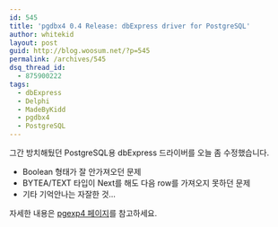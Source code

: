 ```yaml
---
id: 545
title: 'pgdbx4 0.4 Release: dbExpress driver for PostgreSQL'
author: whitekid
layout: post
guid: http://blog.woosum.net/?p=545
permalink: /archives/545
dsq_thread_id:
  - 875900222
tags:
  - dbExpress
  - Delphi
  - MadeByKidd
  - pgdbx4
  - PostgreSQL
---
```

그간 방치해뒀던 PostgreSQL용 dbExpress 드라이버를 오늘 좀 수정했습니다.

  * Boolean 형태가 잘 안가져오던 문제
  * BYTEA/TEXT 타입이 Next를 해도 다음 row를 가져오지 못하던 문제
  * 기타 기억안나는 자잘한 것...

자세한 내용은 [pgexp4 페이지][1]를 참고하세요.

 [1]: /pgdbx4